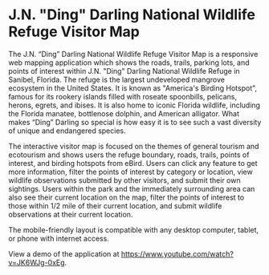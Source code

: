 # J.N. "Ding" Darling National Wildlife Refuge Visitor Map

The J.N. “Ding” Darling National Wildlife Refuge Visitor Map is a responsive web mapping application which shows the roads, trails, parking lots, and points of interest within J.N. "Ding" Darling National Wildlife Refuge in Sanibel, Florida. The refuge is the largest undeveloped mangrove ecosystem in the United States. It is known as "America's Birding Hotspot", famous for its rookery islands filled with roseate spoonbills, pelicans, herons, egrets, and ibises. It is also home to iconic Florida wildlife, including the Florida manatee, bottlenose dolphin, and American alligator. What makes “Ding” Darling so special is how easy it is to see such a vast diversity of unique and endangered species.

The interactive visitor map is focused on the themes of general tourism and ecotourism and shows users the refuge boundary, roads, trails, points of interest, and birding hotspots from eBird. Users can click any feature to get more information, filter the points of interest by category or location, view wildlife observations submitted by other visitors, and submit their own sightings. Users within the park and the immediately surrounding area can also see their current location on the map, filter the points of interest to those within 1/2 mile of their current location, and submit wildlife observations at their current location.

The mobile-friendly layout is compatible with any desktop computer, tablet, or phone with internet access.

View a demo of the application at <a href="https://www.youtube.com/watch?v=JK6WJg-0xEg" target="_blank">https://www.youtube.com/watch?v=JK6WJg-0xEg</a>.